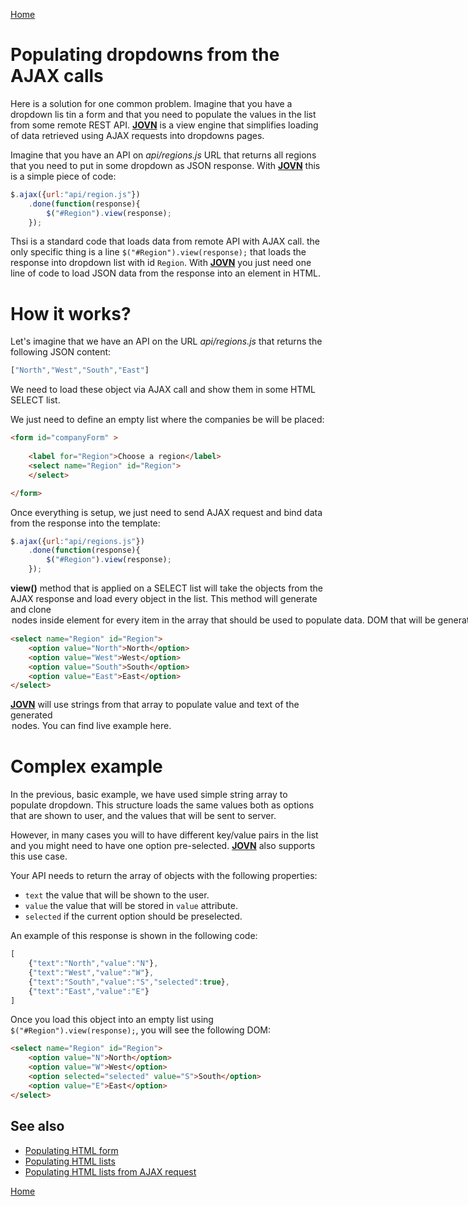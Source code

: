[Home](index)
# Populating dropdowns from the AJAX calls

Here is a solution for one common problem. Imagine that you have a dropdown lis tin a form and that you need to populate the values in the list from some remote REST API.
**[JOVN](https://github.com/JocaPC/jquery-view-engine)** is a view engine that simplifies loading of data retrieved using 
AJAX requests into dropdowns pages.

Imagine that you have an API on *api/regions.js* URL that returns all regions that you need to put in some dropdown as JSON response. With **[JOVN](https://github.com/JocaPC/jquery-view-engine)** this is a simple piece of code:

```javascript
$.ajax({url:"api/region.js"})
    .done(function(response){
        $("#Region").view(response);
    });
```

Thsi is a standard code that loads data from remote API with AJAX call. the only specific thing is a line `$("#Region").view(response);` that loads the response into dropdown list with id `Region`. With **[JOVN](https://github.com/JocaPC/jquery-view-engine)** you just need one line of code to load JSON data from the response into an element in HTML.

# How it works?

Let's imagine that we have an API on the URL *api/regions.js* that returns the following JSON content:

```javascript
["North","West","South","East"]
```

We need to load these object via AJAX call and show them in some HTML SELECT list.

We just need to define an empty list where the companies be will be placed:

```html
<form id="companyForm" >
    
    <label for="Region">Choose a region</label>
    <select name="Region" id="Region">
    </select>

</form>
```
Once everything is setup, we just need to send AJAX request and bind data from the response into the template:

```javascript
$.ajax({url:"api/regions.js"})
    .done(function(response){
        $("#Region").view(response);
    });
```

**view()** method that is applied on a SELECT list will take the objects from the AJAX response
and load every object in the list. This method will generate and clone <OPTION> nodes inside <SELECT> element for every item in the array that should be used to populate data.
DOM that will be generated looks like:

```html
<select name="Region" id="Region">
    <option value="North">North</option>
    <option value="West">West</option>
    <option value="South">South</option>
    <option value="East">East</option>
</select>
```
**[JOVN](https://github.com/JocaPC/jquery-view-engine)** will use strings from that array to populate value and text of the generated <OPTION> nodes. You can find live example [here](examples/ajax-list.html).

# Complex example
In the previous, basic example, we have used simple string array to populate dropdown. This structure loads the same values both as options that are shown to user, and the values that will be sent to server.

However, in many cases you will to have different key/value pairs in the list and you might need to have one option pre-selected. **[JOVN](https://github.com/JocaPC/jquery-view-engine)** also supports this use case.

Your API needs to return the array of objects with the following properties:
 - `text` the value that will be shown to the user.
 - `value` the value that will be stored in `value` attribute.
 - `selected` if the current option should be preselected.

An example of this response is shown in the following code:
```javascript
[
    {"text":"North","value":"N"},
    {"text":"West","value":"W"},
    {"text":"South","value":"S","selected":true},
    {"text":"East","value":"E"}
]
```
Once you load this object into an empty list using `$("#Region").view(response);`, you will see the following DOM:
```html
<select name="Region" id="Region">
    <option value="N">North</option>
    <option value="W">West</option>
    <option selected="selected" value="S">South</option>
    <option value="E">East</option>
</select>
```

## See also

 - [Populating HTML form](form)
 - [Populating HTML lists](iterators)
 - [Populating HTML lists from AJAX request](ajax-list)

[Home](index)


